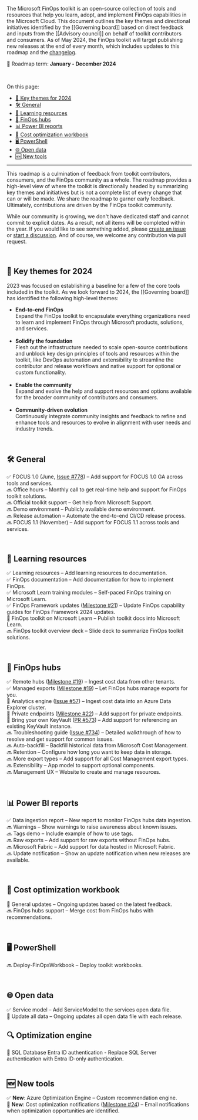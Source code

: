 <!-- markdownlint-disable MD041 -->

The Microsoft FinOps toolkit is an open-source collection of tools and resources that help you learn, adopt, and implement FinOps capabilities in the Microsoft Cloud. This document outlines the key themes and directional initiatives identified by the [[Governing board]] based on direct feedback and inputs from the [[Advisory council]] on behalf of toolkit contributors and consumers. As of May 2024, the FinOps toolkit will target publishing new releases at the end of every month, which includes updates to this roadmap and the [changelog](https://aka.ms/ftk/changes).

📅 Roadmap term: **January - December 2024**

<br>

On this page:

- [🎯 Key themes for 2024](#-key-themes-for-2024)
- [🛠️ General](#️-general)
- [🍎 Learning resources](#-learning-resources)
- [🏦 FinOps hubs](#-finops-hubs)
- [📊 Power BI reports](#-power-bi-reports)
- [📒 Cost optimization workbook](#-cost-optimization-workbook)
- [🖥️ PowerShell](#️-powershell)
- [🌐 Open data](#-open-data)
- [🆕 New tools](#-new-tools)

---

This roadmap is a culmination of feedback from toolkit contributors, consumers, and the FinOps community as a whole. The roadmap provides a high-level view of where the toolkit is directionally headed by summarizing key themes and initiatives but is not a complete list of every change that can or will be made. We share the roadmap to garner early feedback. Ultimately, contributions are driven by the FinOps toolkit community.

While our community is growing, we don't have dedicated staff and cannot commit to explicit dates. As a result, not all items will be completed within the year. If you would like to see something added, please [create an issue](https://aka.ms/ftk/idea) or [start a discussion](https://aka.ms/ftk/discuss). And of course, we welcome any contribution via pull request.

<br>

## 🎯 Key themes for 2024

2023 was focused on establishing a baseline for a few of the core tools included in the toolkit. As we look forward to 2024, the [[Governing board]] has identified the following high-level themes:

- **End-to-end FinOps**<br>
  Expand the FinOps toolkit to encapsulate everything organizations need to learn and implement FinOps through Microsoft products, solutions, and services.<br>&nbsp;
- **Solidify the foundation**<br>
  Flesh out the infrastructure needed to scale open-source contributions and unblock key design principles of tools and resources within the toolkit, like DevOps automation and extensibility to streamline the contributor and release workflows and native support for optional or custom functionality.<br>&nbsp;
- **Enable the community**<br>
  Expand and evolve the help and support resources and options available for the broader community of contributors and consumers.<br>&nbsp;
- **Community-driven evolution**<br>
  Continuously integrate community insights and feedback to refine and enhance tools and resources to evolve in alignment with user needs and industry trends.

<br>

## 🛠️ General

✅ FOCUS 1.0 (June, [Issue #778](https://github.com/microsoft/finops-toolkit/issues/778)) – Add support for FOCUS 1.0 GA across tools and services.<br>
🔜 Office hours – Monthly call to get real-time help and support for FinOps toolkit solutions.<br>
🔜 Official toolkit support – Get help from Microsoft Support.<br>
🔜 Demo environment – Publicly available demo environment.<br>
🔜 Release automation – Automate the end-to-end CI/CD release process.<br>
🔜 FOCUS 1.1 (November) – Add support for FOCUS 1.1 across tools and services.<br>

<br>

## 🍎 Learning resources

✅ Learning resources – Add learning resources to documentation.<br>
✅ FinOps documentation – Add documentation for how to implement FinOps.<br>
✅ Microsoft Learn training modules – Self-paced FinOps training on Microsoft Learn.<br>
✅ FinOps Framework updates ([Milestone #21](https://github.com/microsoft/finops-toolkit/milestone/21)) – Update FinOps capability guides for FinOps Framework 2024 updates.<br>
🔄️ FinOps toolkit on Microsoft Learn – Publish toolkit docs into Microsoft Learn.<br>
🔜 FinOps toolkit overview deck – Slide deck to summarize FinOps toolkit solutions.<br>

<br>

## 🏦 FinOps hubs

✅ Remote hubs ([Milestone #19](https://github.com/microsoft/finops-toolkit/milestone/19)) – Ingest cost data from other tenants.<br>
✅ Managed exports ([Milestone #19](https://github.com/microsoft/finops-toolkit/milestone/19)) – Let FinOps hubs manage exports for you.<br>
🔄️ Analytics engine ([Issue #57](https://github.com/microsoft/finops-toolkit/issues/57)) – Ingest cost data into an Azure Data Explorer cluster.<br>
🔄️ Private endpoints ([Milestone #22](https://github.com/microsoft/finops-toolkit/milestone/22)) – Add support for private endpoints.<br>
🔄️ Bring your own KeyVault ([PR #573](https://github.com/microsoft/finops-toolkit/pull/573)) – Add support for referencing an existing KeyVault instance.<br>
🔜 Troubleshooting guide ([Issue #734](https://github.com/microsoft/finops-toolkit/issues/734)) – Detailed walkthrough of how to resolve and get support for common issues.<br>
🔜 Auto-backfill – Backfill historical data from Microsoft Cost Management.<br>
🔜 Retention – Configure how long you want to keep data in storage.<br>
🔜 More export types – Add support for all Cost Management export types.<br>
🔜 Extensibility – App model to support optional components.<br>
🔜 Management UX – Website to create and manage resources.<br>

<br>

## 📊 Power BI reports

✅ Data ingestion report – New report to monitor FinOps hubs data ingestion.<br>
🔜 Warnings – Show warnings to raise awareness about known issues.<br>
🔜 Tags demo – Include example of how to use tags.<br>
🔜 Raw exports – Add support for raw exports without FinOps hubs.<br>
🔜 Microsoft Fabric – Add support for data hosted in Microsoft Fabric.<br>
🔜 Update notification – Show an update notification when new releases are available.<br>

<br>

## 📒 Cost optimization workbook

🔄️ General updates – Ongoing updates based on the latest feedback.<br>
🔜 FinOps hubs support – Merge cost from FinOps hubs with recommendations.<br>

<br>

## 🖥️ PowerShell

🔜 Deploy-FinOpsWorkbook – Deploy toolkit workbooks.<br>

<br>

## 🌐 Open data

✅ Service model – Add ServiceModel to the services open data file.<br>
🔄️ Update all data – Ongoing updates all open data file with each release.<br>

## 🔍 Optimization engine

🔄️ SQL Database Entra ID authentication - Replace SQL Server authentication with Entra ID-only authentication.<br>
<br>

## 🆕 New tools

✅ **New**: Azure Optimization Engine – Custom recommendation engine.<br>
🔄️ **New**: Cost optimization notifications ([Milestone #24](https://github.com/microsoft/finops-toolkit/milestone/24)) – Email notifications when optimization opportunities are identified.<br>

<br>
